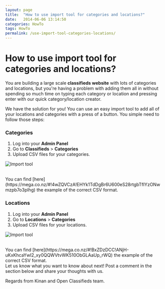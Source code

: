 ```yaml
---
layout: page
title:  "How to use import tool for categories and locations?"
date:   2014-06-06 13:14:50
categories: HowTo
tags: HowTo
permalink: /use-import-tool-categories-locations/
---
```

# How to use import tool for categories and locations?

You are building a large scale **classifieds website** with lots of categories and locations, but you're having a problem with adding them all in without spending so much time on typing each category or location and pressing enter with our quick category/location creator.

We have the solution for you! You can use an easy import tool to add all of your locations and categories with a press of a button. You simple need to follow those steps:

### Categories

1. Log into your **Admin Panel** 
2. Go to **Classifieds** > **Categories** 
3. Upload CSV files for your categories.

![Import tool](http://docs.yclas.com/images/import-categories.png) 

<br>
You can find [here](https://mega.co.nz/#!4wZQVCzA!EHYk1TdDgBr6U600eS28rtgbTfIYzONwmzpb7o3pIhg) the example of the correct CSV format.

### Locations

1. Log into your **Admin Panel** 
2. Go to **Locations** > **Categories** 
3. Upload CSV files for your locations.

![Import tool](http://docs.yclas.com/images/import-locations.png) 

<br>
You can find [here](https://mega.co.nz/#!BxZDzDCC!ANjH-uKxKhcaYwI2_xy0QQWVtvWK510ObGLAaUp_rWQ) the example of the correct CSV format.

<br>
Let us know what you want to know about next! Post a comment in the section below and share your thoughts with us.

Regards from Kinan and Open Classifieds team.

<!--The CSV file should have two fields:

+ **Name:** the name of the category/location (mandatory)
+ **Seoname**: your chosen SEO name for the category/location (this is optional to enter)

Here is a small example of how it should be: 

![csv file](http://open-classifieds.com/wp-content/uploads/2014/06/csv-file.png)-->
<!--title: How to use import tool for categories and locations?
link: http://open-classifieds.com/2014/06/06/use-import-tool-categories-locations/
author: Kinan
description: 
post_id: 17899
created: 2014/06/06 15:14:50
created_gmt: 2014/06/06 13:14:50
comment_status: open
post_name: use-import-tool-categories-locations
status: publish
post_type: post-->
